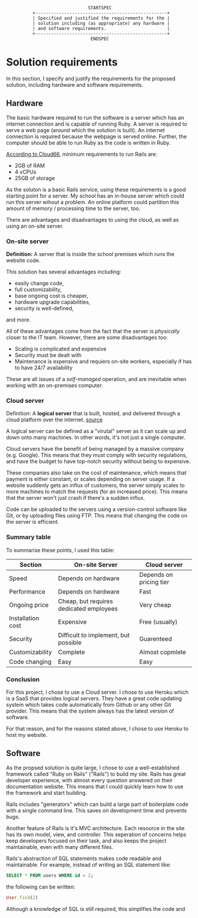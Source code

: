                                    STARTSPEC
              +--------------------------------------------------+
              | Specified and justified the requirements for the |
              | solution including (as appropriate) any hardware |
              | and software requirements.                       |
              +--------------------------------------------------+
                                    ENDSPEC

Solution requirements
=====================

In this section, I specify and justify the requirements for the proposed
solution, including hardware and software requirements.

Hardware
--------

The basic hardware required to run the software is a server which has an
internet connection and is capable of running Ruby. A server is required to
serve a web page (around which the solution is built). An internet connection is
required because the webpage is served online. Further, the computer should be
able to run Ruby as the code is written in Ruby.

[According to Cloud66][1], minimum requirements to run Rails are:

  * 2GB of RAM
  * 4 vCPUs
  * 25GB of storage

[1]: https://help.cloud66.com/rails/references/non-recommended-server-sizes.html

As the soluton is a basic Rails service, using these requirements is a good
starting point for a server. My school has an in-house server which could run
this server wihout a problem. An online platform could partition this amount of
memory / processing time to the server, too.

There are advantages and disadvantages to using the cloud, as well as using an
on-site server.

### On-site server

**Definition:** A server that is inside the school premises which runs the website
code.

This solution has several advantages including:

  * easily change code,
  * full customizability,
  * base ongoing cost is cheaper,
  * hardware upgrade capabilities,
  * security is well-defined,

and more.

All of these advantages come from the fact that the server is _physically_
closer to the IT team. However, there are some disadvantages too:

  * Scaling is complicated and expensive
  * Security must be dealt with
  * Maintenance is expensive and requiers on-site workers, especially if has to
    have 24/7 availability

These are all issues of a _self-managed_ operation, and are inevitable when
working with an on-premises computer.

### Cloud server

Definition: A **logical server** that is built, hosted, and delivered through a
cloud platform over the internet. [source](technopedia)

[techopedia]: https://www.techopedia.com/definition/29019/cloud-server

A logical server can be defined as a "virutal" server as it can scale up and
down onto many machines. In other words, it's not just a single computer.

Cloud servers have the benefit of being managed by a massive company (e.g.
Google). This means that they must comply with security regulations, and have
the budget to have top-notch security without being to expensive.

These companies also take on the cost of maintenance, which means that payment
is either constant, or scales depending on server usage. If a website suddenly
gets an influx of customers, the server simply scales to more machines to match
the requests (for an increased price). This means that the server won't just
crash if there's a sudden influx.

Code can be uploaded to the servers using a version-control software like Git,
or by uploading files using FTP. This means that changing the code on the server
is efficient.

### Summary table

To summarise these points, I used this table:

| Section           | On-site Server      | Cloud server | 
|-------------------|---------------------|--------------|
| Speed             | Depends on hardware | Depends on pricing tier |
| Performance       | Depends on hardware | Fast |
| Ongoing price     | Cheap, but requires dedicated employees | Very cheap |
| Installation cost | Expensive           | Free (usually) |
| Security          | Difficult to implement, but possible | Guarenteed |
| Customizability   | Complete            | Almost copmlete |
| Code changing     | Easy                | Easy |

### Conclusion

For this project, I chose to use a Cloud server. I chose to use Heroku which is
a SaaS that provides logical servers. They have a great code updating system
which takes code automatically from Github or any other Git provider. This means
that the system always has the latest version of software.

For that reason, and for the reasons stated above, I chose to use Heroku to host
my website.

Software
--------

As the propsed solution is quite large, I chose to use a well-established
framework called "Ruby on Rails" ("Rails") to build my site. Rails has great
developer experience, with almost every question answered on their documentation
website. This means that I could quickly learn how to use the framework and
start building.

Rails includes "generators" which can build a large part of boilerplate code
with a single command line. This saves on development time and prevents bugs.

Another feature of Rails is it's MVC architecture. Each resource in the site has
its own model, view, and controller. This seperation of concerns helps keep
developers focused on their task, and also keeps the project maintainable, even
with many different files.

Rails's abstraction of SQL statements makes code readable and maintainable. For
example, instead of writing an SQL statement like:

```sql
SELECT * FROM users WHERE id = 2;
```

the following can be written:

```ruby
User.find(2)
```

Although a knowledge of SQL is still required, this simplifies the code and 

